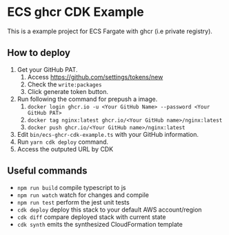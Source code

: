 # ECS ghcr CDK Example

This is a example project for ECS Fargate with ghcr (i.e private registry).

## How to deploy

1. Get your GitHub PAT.
   1. Access https://github.com/settings/tokens/new
   1. Check the `write:packages`
   1. Click generate token button.
1. Run following the command for prepush a image.
   1. `docker login ghcr.io -u <Your GitHub Name> --password <Your GitHub PAT>`
   1. `docker tag nginx:latest ghcr.io/<Your GitHub name>/nginx:latest`
   1. `docker push ghcr.io/<Your GitHub name>/nginx:latest`
1. Edit `bin/ecs-ghcr-cdk-example.ts` with your GitHub information.
1. Run `yarn cdk deploy` command.
1. Access the outputed URL by CDK

## Useful commands

- `npm run build` compile typescript to js
- `npm run watch` watch for changes and compile
- `npm run test` perform the jest unit tests
- `cdk deploy` deploy this stack to your default AWS account/region
- `cdk diff` compare deployed stack with current state
- `cdk synth` emits the synthesized CloudFormation template
